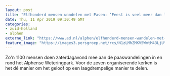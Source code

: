 ```yaml
---
layout: post
title: "Elfhonderd mensen wandelen met Pasen: ‘Feest is veel meer dan lekker eten’"
date: Thu, 11 Apr 2019 09:30:49 GMT
categories: 
- zuid-holland 
- alphen 
externe_link: "https://www.ad.nl/alphen/elfhonderd-mensen-wandelen-met-pasen-feest-is-veel-meer-dan-lekker-eten~af9a0ff1/"
feature_image: "https://images3.persgroep.net/rcs/N1zLMhZMKV5WmtM43LjUYTuVme0/diocontent/145231700/_fitwidth/400/?appId=21791a8992982cd8da851550a453bd7f&quality=0.7"
---
```


Zo'n 1100 mensen doen zaterdagavond mee aan de paaswandelingen in en rond het Alphense Weteringpark. Voor de zeven organiserende kerken is het dé manier om het geloof op een laagdrempelige manier te delen.
